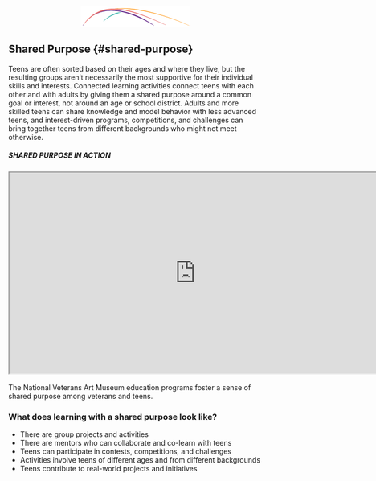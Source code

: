 <div style="text-align:center"><img src="/assets/CL_Swoosh.png" alt=""/></div>

## Shared Purpose {#shared-purpose}

Teens are often sorted based on their ages and where they live, but the resulting groups aren’t necessarily the most supportive for their individual skills and interests. Connected learning activities connect teens with each other and with adults by giving them a shared purpose around a common goal or interest, not around an age or school district. Adults and more skilled teens can share knowledge and model behavior with less advanced teens, and interest-driven programs, competitions, and challenges can bring together teens from different backgrounds who might not meet otherwise.

<div class="table-format case-study"><span class="title"><h5>SHARED PURPOSE IN ACTION</h5></span>
<iframe width="740" height="400" border="none" src="https://www.youtube.com/embed/CkqyRzRehbM">
</iframe>
<p>The National Veterans Art Museum education programs foster a sense of shared purpose among veterans and teens.</p></div>

### What does learning with a shared purpose look like?

*   There are group projects and activities
*   There are mentors who can collaborate and co-learn with teens
*   Teens can participate in contests, competitions, and challenges
*   Activities involve teens of different ages and from different backgrounds
*   Teens contribute to real-world projects and initiatives